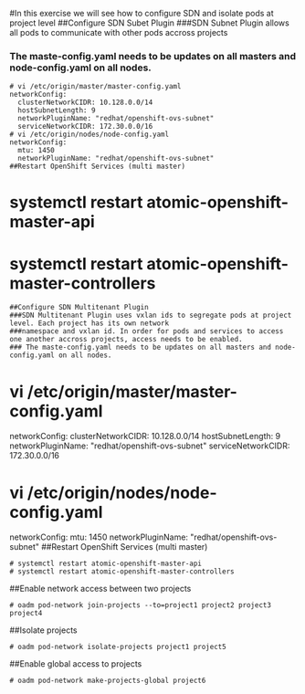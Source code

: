 #In this exercise we will see how to configure SDN and isolate pods at project level
##Configure SDN Subet Plugin
###SDN Subnet Plugin allows all pods to communicate with other pods accross projects
### The maste-config.yaml needs to be updates on all masters and node-config.yaml on all nodes.
```
# vi /etc/origin/master/master-config.yaml
networkConfig:
  clusterNetworkCIDR: 10.128.0.0/14 
  hostSubnetLength: 9 
  networkPluginName: "redhat/openshift-ovs-subnet" 
  serviceNetworkCIDR: 172.30.0.0/16  
# vi /etc/origin/nodes/node-config.yaml
networkConfig:
  mtu: 1450 
  networkPluginName: "redhat/openshift-ovs-subnet" 
##Restart OpenShift Services (multi master)
```
# systemctl restart atomic-openshift-master-api
# systemctl restart atomic-openshift-master-controllers
```
##Configure SDN Multitenant Plugin
###SDN Multitenant Plugin uses vxlan ids to segregate pods at project level. Each project has its own network
###namespace and vxlan id. In order for pods and services to access one another accross projects, access needs to be enabled.
### The maste-config.yaml needs to be updates on all masters and node-config.yaml on all nodes.
```
# vi /etc/origin/master/master-config.yaml
networkConfig:
  clusterNetworkCIDR: 10.128.0.0/14 
  hostSubnetLength: 9 
  networkPluginName: "redhat/openshift-ovs-subnet" 
  serviceNetworkCIDR: 172.30.0.0/16  
# vi /etc/origin/nodes/node-config.yaml
networkConfig:
  mtu: 1450 
  networkPluginName: "redhat/openshift-ovs-subnet" 
##Restart OpenShift Services (multi master)
```
# systemctl restart atomic-openshift-master-api
# systemctl restart atomic-openshift-master-controllers
```
##Enable network access between two projects
```
# oadm pod-network join-projects --to=project1 project2 project3 project4
```
##Isolate projects
```
# oadm pod-network isolate-projects project1 project5
```
##Enable global access to projects
```
# oadm pod-network make-projects-global project6
```
